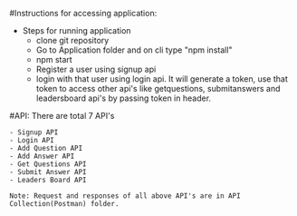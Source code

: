 #Instructions for accessing application:

- Steps for running application
	- clone git repository
	- Go to Application folder and on cli type "npm install"
	- npm start
	- Register a user using signup api
	- login with that user using login api. It will generate a token, use that token to access other api's like getquestions, submitanswers and leadersboard api's by passing token in header. 




#API: There are total 7 API's

	- Signup API
	- Login API
	- Add Question API
	- Add Answer API
	- Get Questions API
	- Submit Answer API
	- Leaders Board API

	Note: Request and responses of all above API's are in API Collection(Postman) folder.
